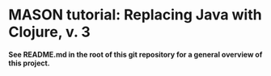 MASON tutorial: Replacing Java with Clojure, v. 3
====

**See README.md in the root of this git repository for a general overview
of this project.**
